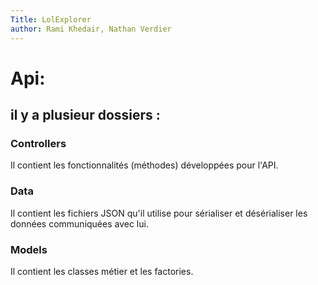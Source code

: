 ```yaml
---
Title: LolExplorer
author: Rami Khedair, Nathan Verdier
---
```


# Api:
## il y a plusieur dossiers : 
### Controllers
Il contient les fonctionnalités (méthodes) développées pour l'API.
### Data
Il contient les fichiers JSON qu'il utilise pour sérialiser et désérialiser les données communiquées avec lui.
### Models
Il contient les classes métier et les factories.